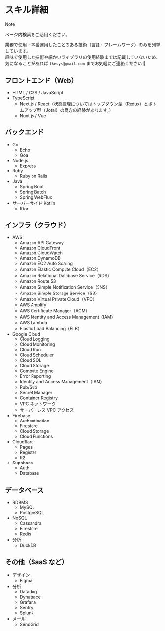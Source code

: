 # スキル詳細

> [!NOTE]
> ページ内検索をご活用ください。

業務で使用・本番運用したことのある技術（言語・フレームワーク）のみを列挙しています。  
趣味で使用した技術や細かいライブラリの使用経験までは記載していないため、気になることがあれば `fkesys@gmail.com` までお気軽にご連絡ください 🙋

## フロントエンド（Web）

- HTML / CSS / JavaScript
- TypeScript
  - Next.js / React（状態管理についてはトップダウン型（Redux）とボトムアップ型（Jotai）の両方の経験があります。）
  - Nuxt.js / Vue

## バックエンド

- Go
  - Echo
  - Goa
- Node.js
  - Express
- Ruby
  - Ruby on Rails
- Java
  - Spring Boot
  - Spring Batch
  - Spring WebFlux
- サーバーサイド Kotlin
  - Ktor

## インフラ（クラウド）

<!-- AWSサービス名: https://dev.classmethod.jp/articles/aws-summary-2025/ -->
<!-- Google Cloudサービス名: https://cloud.google.com/products?hl=ja -->

- AWS
  - Amazon API Gateway
  - Amazon CloudFront
  - Amazon CloudWatch
  - Amazon DynamoDB
  - Amazon EC2 Auto Scaling
  - Amazon Elastic Compute Cloud（EC2）
  - Amazon Relational Database Service（RDS）
  - Amazon Route 53
  - Amazon Simple Notification Service（SNS）
  - Amazon Simple Storage Service（S3）
  - Amazon Virtual Private Cloud（VPC）
  - AWS Amplify
  - AWS Certificate Manager（ACM）
  - AWS Identity and Access Management（IAM）
  - AWS Lambda
  - Elastic Load Balancing（ELB）
- Google Cloud
  - Cloud Logging
  - Cloud Monitoring
  - Cloud Run
  - Cloud Scheduler
  - Cloud SQL
  - Cloud Storage
  - Compute Engine
  - Error Reporting
  - Identity and Access Management（IAM）
  - Pub/Sub
  - Secret Manager
  - Container Registry
  - VPC ネットワーク
  - サーバーレス VPC アクセス
- Firebase
  - Authentication
  - Firestore
  - Cloud Storage
  - Cloud Functions
- Cloudflare
  - Pages
  - Register
  - R2
- Supabase
  - Auth
  - Database

## データベース

- RDBMS
  - MySQL
  - PostgreSQL
- NoSQL
  - Cassandra
  - Firestore
  - Redis
- 分析
  - DuckDB

## その他（SaaS など）

- デザイン
  - Figma
- 分析
  - Datadog
  - Dynatrace
  - Grafana
  - Sentry
  - Splunk
- メール
  - SendGrid
